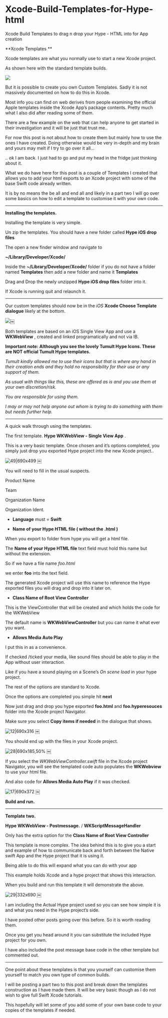 # Xcode-Build-Templates-for-Hype-html
Xcode Build Templates to drag n drop your Hype - HTML into for App creation


**Xcode Templates **


Xcode templates are what you normally use to start a new Xcode project.

As shown here with the standard template builds.


![](https://forums.tumult.com/uploads/db2156/original/3X/6/6/66730525048e6caf93e9c4c2cff83f18ca15dca4.jpeg)

But it is possible to create you own Custom Templates. Sadly it is not massively documented on how to do this in Xcode.

Most info you can find on web derives from people examining the official Apple templates inside the Xcode App’s package contents. Pretty much what I also did after reading some of them.

There are a few example on the web that can help anyone to get started in their investigation and it will be just that trust me..

For now this post is not about how to create them but mainly how to use the ones I have created. Doing otherwise would be very in-depth and my brain and yours may melt if I try to go over it all…

.. ok I am back. I just had to go and put my head in the fridge just thinking about it.

What we do have here for this post is a couple of Templates I created that allows you to add your html exports to an Xcode project with some of the base Swift code already written.

It is by no means the be all and end all and likely in a part two I will go over some basics on how to edit a template to customise it with your own code.

---


**Installing the templates.**

Installing the template is very simple.

Un zip the templates. You should have a new folder called **Hype iOS drop files**

The open a new finder window and navigate to

**~/Library/Developer/Xcode/**

Inside the **~/Library/Developer/Xcode/** folder if you do not have a folder named **Templates** then add a new folder and name it **Templates**

Drag and Drop the newly unzipped **Hype iOS drop files** folder into it.

If Xcode is running quit and relaunch it.

---

Our custom templates should now be in the *iOS* **Xcode Choose Template dialogue** likely at the bottom.

![](https://forums.tumult.com/uploads/db2156/original/3X/f/f/ff59e4db6a243919acc6413eeaa69a6eb90b9446.jpeg)￼

Both templates are based on an iOS Single View App and use a **WKWebView** , created and linked programatically and not via IB.

**Important note: Although you see the lovely Tumult Hype Icons. These are NOT official Tumult Hype templates.**

*Tumult kindly allowed me to use their icons but that is where any hand in their creation ends and they hold no responsibility for their use or any support of them.*

*As usual with things like this, these are offered as is and you use them at your own discretion/risk.*

*You are responsible for using them.*

*I may or may not help anyone out whom is trying to do something with them but needs further help.*

---

A quick walk through using the templates.

The first template. **Hype WKWebView - Single View App** .

This is a very basic template. Once chosen and it’s options completed, you simply just drop you exported Hype project into the new Xcode project..

![49|690x499](https://forums.tumult.com/uploads/db2156/optimized/3X/4/c/4c678a66a908db5a46e910ac83ada51e360d6bb6_2_1380x998.jpeg) ￼

You will need to fill in the usual suspects.

Product Name

Team

Organization Name

Organization Ident.

* **Language** must = **Swift**

* **Name of your Hype HTML file ( without the .html )**

When you export to folder from hype you will get a html file.

The **Name of your Hype HTML file** text field must hold this name but without the extension.

So if we have a file name *foo.html*

we enter **foo** into the text field.

The generated Xcode project will use this name to reference the Hype exported files you will drag and drop into it later on.

* **Class Name of Root View Controller**

This is the ViewController that will be created and which holds the code for the WKWebView

The default name is **WKWebViewController** but you can name it what ever you want.

* **Allows Media Auto Play**

I put this in as a convenience.

If checked /ticked your media, like sound files should be able to play in the App without user interaction.

Like if you have a sound playing on a Scene’s *On scene load* in your hype project.

The rest of the options are standard to Xcode.

Once the options are completed you simple hit **next**

Now just drag and drop you hype exported **foo.html** and **foo.hyperesouces** folder into the Xcode project Navigator.

Make sure you select **Copy items if needed** in the dialogue that shows.

![12|690x316](https://forums.tumult.com/uploads/db2156/optimized/3X/e/f/ef10bbbf6d5c0879ce279412f10a02750b85179b_2_1380x632.jpeg) ￼

You should end up with the files in your Xcode project.

![28|690x185,50%](https://forums.tumult.com/uploads/db2156/optimized/3X/3/b/3b2156bec7fba8d16d1e731609299856af65f403_2_690x184.jpeg) ￼

If you select the *WKWebViewController.swift* file in the Xcode project Navigator, you will see the templated code auto populates the **WKWebview** to use your html file.

And also code for **Allows Media Auto Play** if it was checked.

![17|690x372](https://forums.tumult.com/uploads/db2156/optimized/3X/0/6/063e2f0c76b556f8b719cd0edc2625f4ad40709f_2_1380x744.jpeg) ￼

**Build and run.**

---

**Template two.**

**Hype WKWebView - Postmessage.** / **WKScriptMessageHandler**

Only has the extra option for the **Class Name of Root View Controller**

This template is more complex. The idea behind this is to give you a start and example of how to communicate back and forth between the Native swift App and the Hype project that it is using it.

Being able to do this will expand what you can do with your app

This example holds Xcode and a hype project that shows this interaction.

When you build and run this template it will demonstrate the above.

![29|332x690](https://forums.tumult.com/uploads/db2156/optimized/3X/d/0/d06a87aed416d5d1e83d53c174cb57d543b0e449_2_664x1380.jpeg) ￼

I am including the Actual Hype project used so you can see how simple it is and what you need in the Hype project’s side.



I have posted other posts going over this before. So it is worth reading them.

Once you get you head around it you can substitute the included Hype project for you own.


I have also included the post message base code in the other template but commented out.

---

One point about these templates is that you yourself can customise them yourself to match you own type of common builds.

I will be posting a part two to this post and break down the templates construction as I have made them. It will be very basic though as I do not wish to give full Swift Xcode tutorials.

This hopefully will let some of you add some of your own base code to your copies of the templates if needed.

